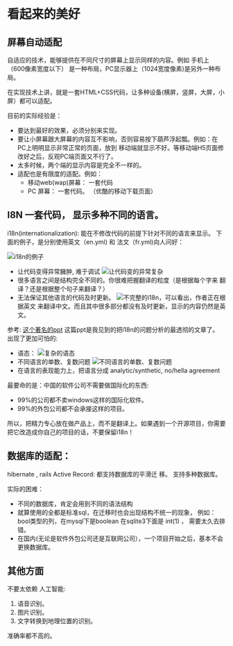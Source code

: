 # 看起来的美好

## 屏幕自动适配

自适应的技术，能够提供在不同尺寸的屏幕上显示同样的内容。例如 手机上（600像素宽度以下）
是一种布局，PC显示器上（1024宽度像素)是另外一种布局。

在实现技术上讲，就是一套HTML+CSS代码，让多种设备(横屏，竖屏，大屏，小屏）都可以适配。

目前的实际经验是：

- 要达到最好的效果，必须分别来实现。
- 要让小屏幕跟大屏幕的内容互不影响，否则容易按下葫芦浮起瓢。例如：在PC上明明显示非常正常的页面，放到
移动端就显示不好。等移动端H5页面修改好之后，反观PC端页面又不行了。
- 太多时候，两个端的显示内容是完全不一样的。
- 适配也是有限度的适配。例如：
  * 移动web(wap)屏幕： 一套代码
  * PC 屏幕： 一套代码。 （优酷的移动下载页面）


## I8N 一套代码， 显示多种不同的语言。

i18n(internationalization): 能在不修改代码的前提下针对不同的语言来显示。
下面的例子，是分别使用英文（en.yml) 和 法文（fr.yml)向人问好：

![i18n的例子](/images/i18n例子.png)

- 让代码变得异常臃肿, 难于调试
  ![让代码变的异常复杂](/images/i18n-复杂的代码.png)
- 很多语言之间是结构完全不同的。你很难把握翻译的粒度（是根据每个字来
  翻译？还是根据整个句子来翻译？）
- 无法保证其他语言的代码及时更新。
  ![不完整的i18n](/images/不完整的i18n.png )，可以看出，作者正在根据英文
  来翻译中文。而且其中很多部分都没有及时更新，显示的内容仍然是英文。

参考: [这个著名的ppt](http://de.slideshare.net/HeatherRivers/linguistic-potluck-crowdsourcing-localization-with-rails)
这篇ppt是我见到的把i18n的问题分析的最透彻的文章了。
出现了更加可怕的:

- 语态：
![复杂的语态](/home/zhangx/zxwork/learning/happy_book_developer_career-master/images/i18n-morphemes.png)
- 不同语言的单数、复数问题
![不同语言的单数、复数问题](/home/zhangx/zxwork/learning/happy_book_developer_career-master/images/i18n-复杂的单复数.png)
- 在语言的表现能力上，把语言分成 analytic/synthetic,  no/hella agreement


最要命的是：中国的软件公司不需要做国际化的东西:
- 99%的公司都不卖windows这样的国际化软件。
- 99%的外包公司都不会承接这样的项目。

所以，把精力专心放在做产品上，而不是翻译上。如果遇到一个开源项目，你需要
把它改造成你自己的项目的话，不要保留i18n！

## 数据库的适配：
hibernate , rails Active Record: 都支持数据库的平滑迁 移。 支持多种数据库。

实际的困难：

- 不同的数据库，肯定会用到不同的语法结构
- 就算使用的全都是标准sql，在迁移时也会出现结构不统一的现象，
例如：bool类型的列，在mysql下是boolean 在sqlite3下面是 int(1) ，
需要太久去排错。
- 在国内(无论是软件外包公司还是互联网公司），一个项目开始之后，基本不会更换数据库。


## 其他方面

不要太依赖 人工智能:

1. 语音识别。
2. 图片识别。
3. 文字转换到地理位置的识别。

准确率都不高的。
